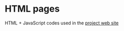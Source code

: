 # HTML pages
HTML + JavaScript codes used in the [project web site](https://bolegweb.geof.unizg.hr)    
